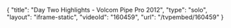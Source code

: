 {
    "title": "Day Two Highlights - Volcom Pipe Pro 2012",
    "type": "solo",
    "layout": "iframe-static",
    "videoId": "160459",
    "url": "\/tvpembed\/160459"
}